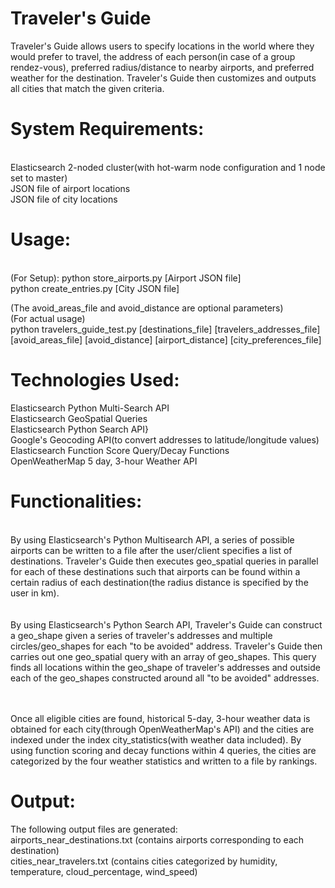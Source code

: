 # Traveler's Guide

Traveler's Guide allows users to specify locations in the world where they would prefer to travel, the address of each person(in case of a group rendez-vous), preferred radius/distance to nearby airports, and preferred weather for the destination. Traveler's Guide then customizes and outputs all cities that 
match the given criteria.

# System Requirements:
<br />
Elasticsearch 2-noded cluster(with hot-warm node configuration
and 1 node set to master)<br />
JSON file of airport locations <br />
JSON file of city locations<br />

# Usage: 
<br />
(For Setup): 
python store_airports.py [Airport JSON file]<br />
python create_entries.py [City JSON file]<br />


(The avoid_areas_file and avoid_distance are optional parameters)<br />
(For actual usage)<br />
python travelers_guide_test.py [destinations_file] [travelers_addresses_file] [avoid_areas_file] [avoid_distance] [airport_distance] [city_preferences_file]<br />



# Technologies Used:
Elasticsearch Python Multi-Search API <br />
Elasticsearch GeoSpatial Queries <br />
Elasticsearch Python Search API} <br />
Google's Geocoding API(to convert addresses to latitude/longitude values) <br />
Elasticsearch Function Score Query/Decay Functions <br />
OpenWeatherMap 5 day, 3-hour Weather API <br />



# Functionalities:
<br />
By using Elasticsearch's Python Multisearch API, a series of possible airports can
be written to a file after the user/client specifies a list of destinations.
Traveler's Guide then executes geo_spatial queries in parallel for each of these
destinations such that airports can be found within a certain radius of each destination(the
radius distance is specified by the user in km).


<br />
<br />
<br />
By using Elasticsearch's Python Search API, Traveler's Guide can construct a geo_shape
given a series of traveler's addresses and multiple circles/geo_shapes for each "to be avoided"
address. Traveler's Guide then carries out one geo_spatial query with an array of geo_shapes.
This query finds all locations within the geo_shape of traveler's addresses and outside each of
the geo_shapes constructed around all "to be avoided" addresses.

<br />
<br />
<br />

Once all eligible cities are found, historical 5-day, 3-hour weather data is obtained 
for each city(through OpenWeatherMap's API) and the cities are indexed
under the index city_statistics(with weather data included).
By using function scoring and decay functions within 4 queries, the cities are categorized by the four
weather statistics and written to a file by rankings.


# Output:
The following output files are generated:
<br />
airports_near_destinations.txt (contains airports corresponding to each destination)
<br />
cities_near_travelers.txt (contains cities categorized by humidity, temperature,
cloud_percentage, wind_speed)



